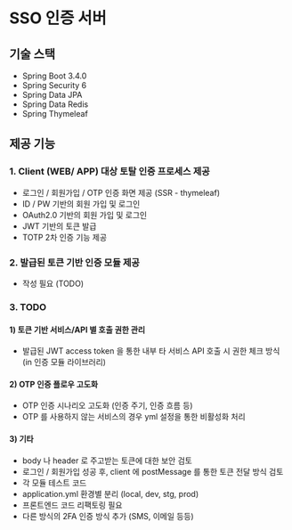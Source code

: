 # SSO 인증 서버

## 기술 스택
- Spring Boot 3.4.0
- Spring Security 6
- Spring Data JPA
- Spring Data Redis
- Spring Thymeleaf

## 제공 기능
### 1. Client (WEB/ APP) 대상 토탈 인증 프로세스 제공
- 로그인 / 회원가입 / OTP 인증 화면 제공 (SSR - thymeleaf)
- ID / PW 기반의 회원 가입 및 로그인
- OAuth2.0 기반의 회원 가입 및 로그인
- JWT 기반의 토큰 발급
- TOTP 2차 인증 기능 제공

### 2. 발급된 토큰 기반 인증 모듈 제공
- 작성 필요 (TODO)

### 3. TODO
#### 1) 토큰 기반 서비스/API 별 호출 권한 관리
- 발급된 JWT access token 을 통한 내부 타 서비스 API 호출 시 권한 체크 방식 (in 인증 모듈 라이브러리)

#### 2) OTP 인증 플로우 고도화
- OTP 인증 시나리오 고도화 (인증 주기, 인증 흐름 등)
- OTP 를 사용하지 않는 서비스의 경우 yml 설정을 통한 비활성화 처리

#### 3) 기타
- body 나 header 로 주고받는 토큰에 대한 보안 검토
- 로그인 / 회원가입 성공 후, client 에 postMessage 를 통한 토큰 전달 방식 검토
- 각 모듈 테스트 코드
- application.yml 환경별 분리 (local, dev, stg, prod)
- 프론트엔드 코드 리팩토링 필요
- 다른 방식의 2FA 인증 방식 추가 (SMS, 이메일 등등)